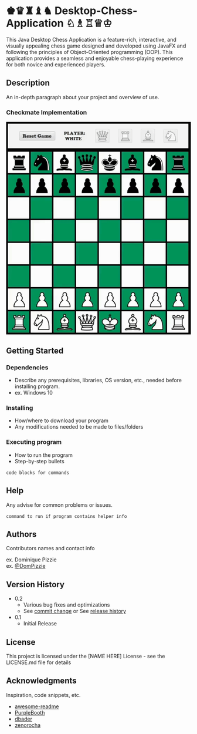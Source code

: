 # ♚♛♜♝♞ Desktop-Chess-Application ♘♗♖♕♔
This Java Desktop Chess Application is a feature-rich, interactive, and visually appealing chess game designed and developed using JavaFX and following the principles of Object-Oriented programming (OOP). This application provides a seamless and enjoyable chess-playing experience for both novice and experienced players.

## Description

An in-depth paragraph about your project and overview of use.

### Checkmate Implementation 

![](https://github.com/Jacob-Hobbs/Desktop-Chess-Application/blob/master/chessGIFs/checkmate.gif)

## Getting Started

### Dependencies

* Describe any prerequisites, libraries, OS version, etc., needed before installing program.
* ex. Windows 10

### Installing

* How/where to download your program
* Any modifications needed to be made to files/folders

### Executing program

* How to run the program
* Step-by-step bullets
```
code blocks for commands
```

## Help

Any advise for common problems or issues.
```
command to run if program contains helper info
```

## Authors

Contributors names and contact info

ex. Dominique Pizzie  
ex. [@DomPizzie](https://twitter.com/dompizzie)

## Version History

* 0.2
    * Various bug fixes and optimizations
    * See [commit change]() or See [release history]()
* 0.1
    * Initial Release

## License

This project is licensed under the [NAME HERE] License - see the LICENSE.md file for details

## Acknowledgments

Inspiration, code snippets, etc.
* [awesome-readme](https://github.com/matiassingers/awesome-readme)
* [PurpleBooth](https://gist.github.com/PurpleBooth/109311bb0361f32d87a2)
* [dbader](https://github.com/dbader/readme-template)
* [zenorocha](https://gist.github.com/zenorocha/4526327)
